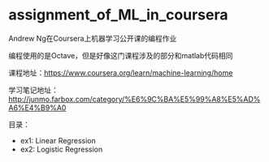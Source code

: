 # assignment_of_ML_in_coursera
Andrew Ng在Coursera上机器学习公开课的编程作业

编程使用的是Octave，但是好像这门课程涉及的部分和matlab代码相同

课程地址：<https://www.coursera.org/learn/machine-learning/home>

学习笔记地址：<http://junmo.farbox.com/category/%E6%9C%BA%E5%99%A8%E5%AD%A6%E4%B9%A0>

目录：
- ex1: Linear Regression
- ex2: Logistic Regression